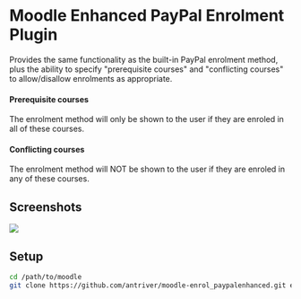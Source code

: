 # Moodle Enhanced PayPal Enrolment Plugin
Provides the same functionality as the built-in PayPal enrolment method, plus the ability to specify "prerequisite courses" and "conflicting courses" to allow/disallow enrolments as appropriate.

#### Prerequisite courses

The enrolment method will only be shown to the user if they are enroled in all of these courses.

#### Conflicting courses

The enrolment method will NOT be shown to the user if they are enroled in any of these courses.

## Screenshots
![](https://www.classroomtechtools.com/assets/img/moodle-plugin-screenshots/enrol_paypalenhanced/1.png)

## Setup

```bash
cd /path/to/moodle
git clone https://github.com/antriver/moodle-enrol_paypalenhanced.git enrol/paypalenhanced
```

